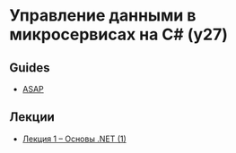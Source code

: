 # Управление данными в микросервисах на C# (y27)

## Guides

- [ASAP](http://github.com/itmo-is-dev/asap-docs)

## Лекции

- [Лекция 1 – Основы .NET (1)](lectures/1-dotnet-basics.pdf)